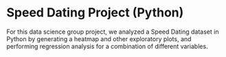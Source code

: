 # Speed Dating Project (Python)

For this data science group project, we analyzed a Speed Dating dataset in Python by generating a heatmap and other exploratory plots, and performing regression analysis for a combination of different variables.
